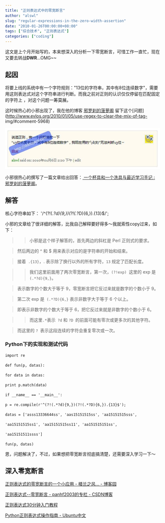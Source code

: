 ```yaml
---
title: "正则表达式中的零宽断言"
author: "alswl"
slug: "regular-expressions-in-the-zero-width-assertion"
date: "2010-01-26T00:00:00+08:00"
tags: ["综合技术", "正则表达式"]
categories: ["coding"]
---
```


这文是上个月开始写的，本来想深入的分析一下零宽断言，可惜工作一直忙，现在又要去转战**DWR**...OMG\~\~

## 起因

将要上线的系统中有一个字符规则："13位的字符串，其中有8位连续数字"，需要用这则表达式对这个字符串进行判断。而我之前对正则的认识仅仅停留在匹配固定的字符上
，对这个问题一筹莫展。

这时候热心的小邪出现了，我在他的博客 [邪罗刹的菠萝阁](http://www.evlos.org)
留下这个[问题](http://www.evlos.org/2010/01/05/use-regex-to-clear-the-mix-of-tag-
img/#comment-5968)

![image](../../static/images/upload_dropbox/201001/alswl_ask.jpg)

小邪很热心的撰写了一篇文章给出回答：[ 一个杯具和一个洗具与最近学习手记 :
邪罗刹的菠萝阁](http://www.evlos.org/2010/01/07/a-cuptool-and-a-washtool)。

## 解答

核心字符串如下： '/^(?!(.*?d){9,})(?!(.*?D){6,}).{13}$/';

小邪的文章给了很详细的解答，比我自己解释要好得多～我就索性copy过来，如下：

> > 小邪是这个样子解答的，首先两边的斜杠是 Perl 正则式的要求。

> 然后两边的 ^ 和 $ 用来表示对应的是字符串的开始和结束。

> 接着` .{13}`，. 表示除了换行以外的所有字符，`13` 规定了匹配长度。

>

> > 我们这里前面用了两次零宽断言，第一次，`(?!exp) `这里的 exp 是 `(.*?d){9,}`。

> 表示数字的个数大于等于 9，零宽断言把它反过来就是数字的个数小于 9。

> 第二次 exp 是` (.*?D){6,}` 表示非数字大于等于 6 个以上。

> 即表示非数字的个数大于等于 6，把它反过来就是非数字的个数小于 6。

>

> > 而这里` .* `表示` ?d` 和 `?D `的前面可能有零次或更多次的其他字符。

> 而这里的 `? `表示这段连续的字符会重复零次或一次。

### Python下的实现和测试代码

    
```
import re

def fun(p, datas):

for data in datas:

print p.match(data)

if __name__ == '__main__':

p = re.compile(r'^(?!(.*?d){9,})(?!(.*?D){6,}).{13}$');

datas = ['asss13336644ss', 'aas15151515ss', 'aa15151515sss',

'aa15151515ss1', 'aa15151515ss11', 'aa151515151ss',

'aa15151511ssss']

fun(p, datas)
```

恩，问题解决了，不过，如果想把零宽断言彻底搞清楚，还需要深入学习一下～

## 深入零宽断言

[正则表达式的零宽断言的一个小应用 - 楼兰之风... - 博客园](http://www.cnblogs.com/xiehuiqi220/archive/2009/02/06/1385481.html)

[正则表达式--零宽断言 - panhf2003的专栏 - CSDN博客](http://blog.csdn.net/panhf2003/archive/2008/11/19/3337163.aspx)

[正则表达式30分钟入门教程](http://deerchao.net/tutorials/regex/regex.htm)

[Python正则表达式操作指南 - Ubuntu中文](http://wiki.ubuntu.org.cn/Python%E6%AD%A3%E5%88%99%E8%A1%A8%E8%BE%BE%E5%BC%8F%E6%93%8D%E4%BD%9C%E6%8C%87%E5%8D%97#.E5.8F.8D.E6.96.9C.E6.9D.A0.E7.9A.84.E9.BA.BB.E7.83.A6)

